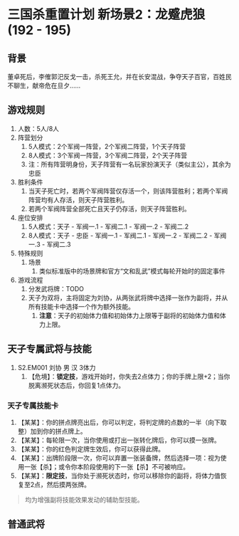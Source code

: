 # 三国杀重置计划 新场景2：龙蹙虎狼 (192 - 195)

## 背景

董卓死后，李傕郭汜反戈一击，杀死王允，并在长安混战，争夺天子百官，百姓民不聊生，献帝危在旦夕……

## 游戏规则

1. 人数：5人/8人
2. 阵营划分
   1. 5人模式：2个军阀一阵营，2个军阀二阵营，1个天子阵营
   2. 8人模式：3个军阀一阵营，3个军阀二阵营，2个天子阵营
   3. 注：所有阵营明身份，天子阵营有一名玩家扮演天子（类似主公），其余为忠臣
3. 胜利条件
   1. 当天子死亡时，若两个军阀阵营仅存活一个，则该阵营胜利；若两个军阀阵营均有人存活，则天子阵营胜利。
   2. 若两个军阀阵营全部死亡且天子仍存活，则天子阵营胜利。
4. 座位安排
   1. 5人模式：天子 - 军阀一.1 - 军阀二.1 - 军阀一.2 - 军阀二.2
   2. 8人模式：天子 - 忠臣 - 军阀一.1 - 军阀二.1 - 军阀一.2 - 军阀二.2 - 军阀一.3 - 军阀二.3
5. 特殊规则
   1. 场景
      1. 类似标准版中的场景牌和官方“文和乱武”模式每轮开始时的固定事件
6. 游戏流程
   1. 分发武将牌：TODO
   2. 天子为双将，主将固定为刘协，从两张武将牌中选择一张作为副将，并从所有技能卡中选择一个作为额外技能。
      1. **注意**：天子的初始体力值和初始体力上限等于副将的初始体力值和体力上限。


## 天子专属武将与技能

1. S2.EM001 刘协 男 汉 3体力
   1. 【危境】：**锁定技**，游戏开始时，你失去2点体力；你的手牌上限+2；当你脱离濒死状态后，你回复1点体力。

### 天子专属技能卡

1. 【某某】：你的拼点牌亮出后，你可以判定，将判定牌的点数的一半（向下取整）加到你的拼点牌上。
2. 【某某】：每轮限一次，当你使用或打出一张转化牌后，你可以摸一张牌。
3. 【某某】：你的红色判定牌生效后，你可以获得此牌。
4. 【某某】：出牌阶段限一次，你可以弃置一张装备牌，然后选择一项：视为使用一张【杀】；或令你本阶段使用的下一张【杀】不可被响应。
5. 【某某】：**限定技**，当你处于濒死状态时，你可以移除你的副将，将体力值恢复至2点，然后摸两张牌。

> 均为增强副将技能效果发动的辅助型技能。

## 普通武将
